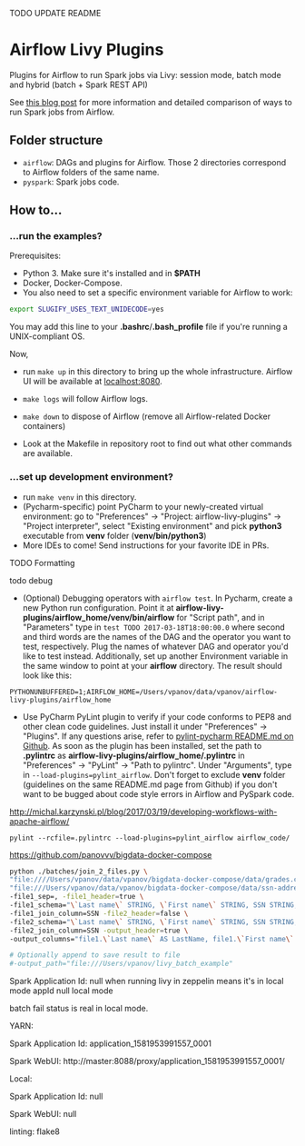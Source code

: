 TODO UPDATE README

# Airflow Livy Plugins
Plugins for Airflow to run Spark jobs via Livy: session mode, batch mode and hybrid (batch + Spark REST API)

See [this blog post](https://www.shortn0tes.com/2019/08/airflow-spark-livy-sessions-batches.html "Blog post") for more information and detailed comparison of ways to run Spark jobs from Airflow.

## Folder structure
* `airflow`: DAGs and plugins for Airflow. Those 2 directories correspond
to Airflow folders of the same name.
* `pyspark`: Spark jobs code.

## How to...


### ...run the examples?
Prerequisites:
* Python 3. Make sure it's installed and in __$PATH__
* Docker, Docker-Compose.
* You also need to set a specific environment variable for Airflow to work:
```bash
export SLUGIFY_USES_TEXT_UNIDECODE=yes
```
You may add this line to your __.bashrc__/__.bash_profile__ file if you're running a
UNIX-compliant OS.


Now, 
* run `make up` in this directory to bring up the whole infrastructure. 
Airflow UI will be available at
[localhost:8080](http://localhost:8080 "Airflow UI").

* `make logs` will follow Airflow logs.

* `make down` to dispose of Airflow (remove all Airflow-related Docker
containers)

* Look at the Makefile in repository root to find out what other commands
are available.


### ...set up development environment?

* run `make venv` in this directory.
* (Pycharm-specific) point PyCharm to your newly-created virtual environment: go to
"Preferences" -> "Project: airflow-livy-plugins" -> "Project interpreter", select
"Existing environment" and pick __python3__ executable from __venv__ folder
(__venv/bin/python3__)
* More IDEs to come! Send instructions for your favorite IDE in PRs.


TODO Formatting

todo debug


* (Optional) Debugging operators with `airflow test`.  In Pycharm, create a
new Python run configuration. Point it at __airflow-livy-plugins/airflow_home/venv/bin/airflow__
for "Script path", and in "Parameters" type in
`test TODO 2017-03-18T18:00:00.0`
where second and third words are the names of the DAG and the operator
you want to test, respectively. Plug the names of whatever DAG and operator
you'd like to test instead. Additionally, set up another Environment variable
in the same window to point at your __airflow__ directory. The result
should look like this:
```
PYTHONUNBUFFERED=1;AIRFLOW_HOME=/Users/vpanov/data/vpanov/airflow-livy-plugins/airflow_home
```

* Use PyCharm PyLint plugin to verify if your code conforms to PEP8 and other 
clean code guidelines. Just install it under "Preferences" -> "Plugins". If any 
questions arise, refer to [pylint-pycharm README.md on Github](https://github.com/leinardi/pylint-pycharm 
"pylint-pycharm GIT repo"). As soon as the plugin has been installed, set the
path to __.pylintrc__ as __airflow-livy-plugins/airflow_home/.pylintrc__ in
"Preferences" -> "PyLint" -> "Path to pylintrc".
Under "Arguments", type in `--load-plugins=pylint_airflow`. Don't forget to
exclude __venv__ folder (guidelines on the same README.md page
from Github) if you don't want to be bugged about code style errors in
Airflow and PySpark code.

http://michal.karzynski.pl/blog/2017/03/19/developing-workflows-with-apache-airflow/

```shell script
pylint --rcfile=.pylintrc --load-plugins=pylint_airflow airflow_code/
```


https://github.com/panovvv/bigdata-docker-compose



```bash
python ./batches/join_2_files.py \
"file:////Users/vpanov/data/vpanov/bigdata-docker-compose/data/grades.csv" \
"file:///Users/vpanov/data/vpanov/bigdata-docker-compose/data/ssn-address.tsv" \
-file1_sep=, -file1_header=true \
-file1_schema="\`Last name\` STRING, \`First name\` STRING, SSN STRING, Test1 INT, Test2 INT, Test3 INT, Test4 INT, Final INT, Grade STRING" \
-file1_join_column=SSN -file2_header=false \
-file2_schema="\`Last name\` STRING, \`First name\` STRING, SSN STRING, Address1 STRING, Address2 STRING" \
-file2_join_column=SSN -output_header=true \
-output_columns="file1.\`Last name\` AS LastName, file1.\`First name\` AS FirstName, file1.SSN, file2.Address1, file2.Address2" 

# Optionally append to save result to file
#-output_path="file:///Users/vpanov/livy_batch_example" 
```


Spark Application Id: null when running livy in zeppelin means it's in local mode
appId null local mode

batch fail status is real in local mode.


YARN: 

Spark Application Id: application_1581953991557_0001

Spark WebUI: http://master:8088/proxy/application_1581953991557_0001/

Local:

Spark Application Id: null

Spark WebUI: null


linting: flake8